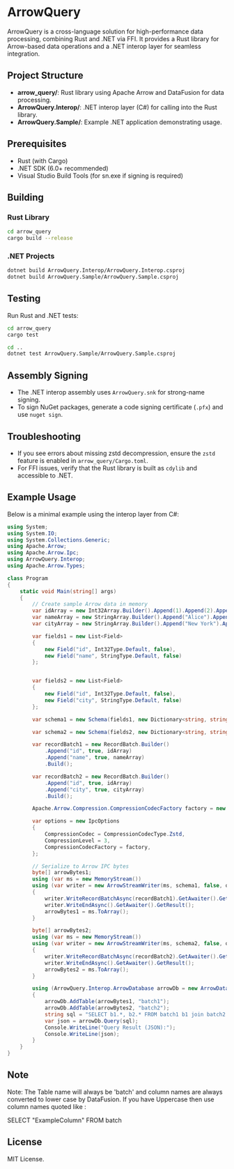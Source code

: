 # ArrowQuery

ArrowQuery is a cross-language solution for high-performance data processing, combining Rust and .NET via FFI. It provides a Rust library for Arrow-based data operations and a .NET interop layer for seamless integration.

## Project Structure

- **arrow_query/**: Rust library using Apache Arrow and DataFusion for data processing.
- **ArrowQuery.Interop/**: .NET interop layer (C#) for calling into the Rust library.
- **ArrowQuery.Sample/**: Example .NET application demonstrating usage.

## Prerequisites

- Rust (with Cargo)
- .NET SDK (6.0+ recommended)
- Visual Studio Build Tools (for sn.exe if signing is required)

## Building

### Rust Library

```sh
cd arrow_query
cargo build --release
```

### .NET Projects

```sh
dotnet build ArrowQuery.Interop/ArrowQuery.Interop.csproj
dotnet build ArrowQuery.Sample/ArrowQuery.Sample.csproj
```

## Testing

Run Rust and .NET tests:

```sh
cd arrow_query
cargo test

cd ..
dotnet test ArrowQuery.Sample/ArrowQuery.Sample.csproj
```

## Assembly Signing

- The .NET interop assembly uses `ArrowQuery.snk` for strong-name signing.
- To sign NuGet packages, generate a code signing certificate (`.pfx`) and use `nuget sign`.

## Troubleshooting

- If you see errors about missing zstd decompression, ensure the `zstd` feature is enabled in `arrow_query/Cargo.toml`.
- For FFI issues, verify that the Rust library is built as `cdylib` and accessible to .NET.

## Example Usage

Below is a minimal example using the interop layer from C#:

```csharp
using System;
using System.IO;
using System.Collections.Generic;
using Apache.Arrow;
using Apache.Arrow.Ipc;
using ArrowQuery.Interop;
using Apache.Arrow.Types;

class Program
{
    static void Main(string[] args)
    {
        // Create sample Arrow data in memory
        var idArray = new Int32Array.Builder().Append(1).Append(2).Append(3).Build();
        var nameArray = new StringArray.Builder().Append("Alice").Append("Bob").Append("Carol").Build();
        var cityArray = new StringArray.Builder().Append("New York").Append("Los Angeles").Append("Chicago").Build();

        var fields1 = new List<Field>
        {
            new Field("id", Int32Type.Default, false),
            new Field("name", StringType.Default, false)
        };


        var fields2 = new List<Field>
        {
            new Field("id", Int32Type.Default, false),
            new Field("city", StringType.Default, false)
        };

        var schema1 = new Schema(fields1, new Dictionary<string, string>());

        var schema2 = new Schema(fields2, new Dictionary<string, string>());

        var recordBatch1 = new RecordBatch.Builder()
            .Append("id", true, idArray)
            .Append("name", true, nameArray)
            .Build();

        var recordBatch2 = new RecordBatch.Builder()
            .Append("id", true, idArray)
            .Append("city", true, cityArray)
            .Build();

        Apache.Arrow.Compression.CompressionCodecFactory factory = new Apache.Arrow.Compression.CompressionCodecFactory();

        var options = new IpcOptions
        {
            CompressionCodec = CompressionCodecType.Zstd,
            CompressionLevel = 3,
            CompressionCodecFactory = factory,
        };

        // Serialize to Arrow IPC bytes
        byte[] arrowBytes1;
        using (var ms = new MemoryStream())
        using (var writer = new ArrowStreamWriter(ms, schema1, false, options))
        {
            writer.WriteRecordBatchAsync(recordBatch1).GetAwaiter().GetResult();
            writer.WriteEndAsync().GetAwaiter().GetResult();
            arrowBytes1 = ms.ToArray();
        }

        byte[] arrowBytes2;
        using (var ms = new MemoryStream())
        using (var writer = new ArrowStreamWriter(ms, schema2, false, options))
        {
            writer.WriteRecordBatchAsync(recordBatch2).GetAwaiter().GetResult();
            writer.WriteEndAsync().GetAwaiter().GetResult();
            arrowBytes2 = ms.ToArray();
        }

        using (ArrowQuery.Interop.ArrowDatabase arrowDb = new ArrowDatabase())
        {
            arrowDb.AddTable(arrowBytes1, "batch1");
            arrowDb.AddTable(arrowBytes2, "batch2");
            string sql = "SELECT b1.*, b2.* FROM batch1 b1 join batch2 b2 ON b1.id=b2.id";
            var json = arrowDb.Query(sql);
            Console.WriteLine("Query Result (JSON):");
            Console.WriteLine(json);
        }
    }
}

```
## Note

Note: The Table name will always be 'batch' and column names are always converted to lower case by DataFusion. If you have Uppercase then use column names quoted like :

SELECT "ExampleColumn" FROM batch

## License

MIT License.
